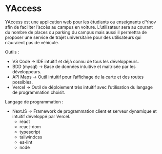 # YAccess

YAccess est une application web pour les étudiants ou enseignants d’Ynov afin de faciliter l’accès au campus en voiture. 
L’utilisateur sera au courant du nombre de places du parking du campus mais aussi il permettra de proposer une service de trajet universitaire pour des utilisateurs qui n’auraient pas de véhicule.

Outils :
* VS Code -> IDE intuitif et déjà connu de tous les développeurs.
* BDD (mysql) -> Base de données intuitive et maitrisée par les développeurs.
* API Maps -> Outil intuitif pour l’affichage de la carte et des routes possibles.
* Vercel -> Outil de déploiement très intuitif avec l’utilisation du langage de programmation choisit.

Langage de programmation :
* NextJS ->  Framework de programmation client et serveur dynamique et intuitif développé par Vercel.
  *  react
  *  react-dom
  *  typescript
  *  tailwindcss
  *  es-lint
  *  node
